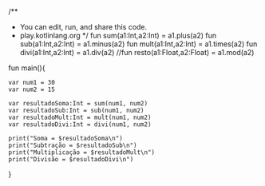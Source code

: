 /**
 * You can edit, run, and share this code. 
 * play.kotlinlang.org 
 */
fun sum(a1:Int,a2:Int) = a1.plus(a2)
fun sub(a1:Int,a2:Int) = a1.minus(a2)
fun mult(a1:Int,a2:Int) = a1.times(a2)
fun divi(a1:Int,a2:Int) = a1.div(a2)
//fun resto(a1:Float,a2:Float) = a1.mod(a2)


fun main(){
    
    var num1 = 30
    var num2 = 15
    
    var resultadoSoma:Int = sum(num1, num2)
    var resultadoSub:Int = sub(num1, num2)
    var resultadoMult:Int = mult(num1, num2)
    var resultadoDivi:Int = divi(num1, num2)
    
    print("Soma = $resultadoSoma\n")
    print("Subtração = $resultadoSub\n")
    print("Multiplicação = $resultadoMult\n")
    print("Divisão = $resultadoDivi\n")

}